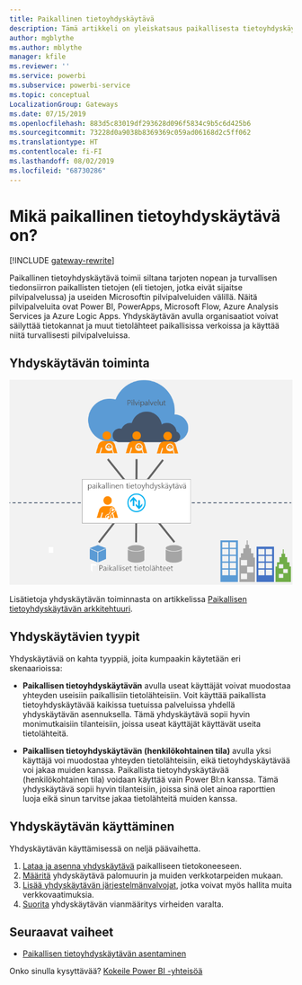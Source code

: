 ```yaml
---
title: Paikallinen tietoyhdyskäytävä
description: Tämä artikkeli on yleiskatsaus paikallisesta tietoyhdyskäytävästä Power BI:lle. Voit käyttää tätä yhdyskäytävää DirectQueryn tietolähteiden kanssa. Voit käyttää myös tätä yhdyskäytävää päivittämään pilvipalvelun tietojoukkoja paikallisten tietojen kanssa.
author: mgblythe
ms.author: mblythe
manager: kfile
ms.reviewer: ''
ms.service: powerbi
ms.subservice: powerbi-service
ms.topic: conceptual
LocalizationGroup: Gateways
ms.date: 07/15/2019
ms.openlocfilehash: 883d5c83019df293628d096f5834c9b5c6d425b6
ms.sourcegitcommit: 73228d0a9038b8369369c059ad06168d2c5ff062
ms.translationtype: HT
ms.contentlocale: fi-FI
ms.lasthandoff: 08/02/2019
ms.locfileid: "68730286"
---
```

# <a name="what-is-an-on-premises-data-gateway"></a>Mikä paikallinen tietoyhdyskäytävä on?

[!INCLUDE [gateway-rewrite](includes/gateway-rewrite.md)]

Paikallinen tietoyhdyskäytävä toimii siltana tarjoten nopean ja turvallisen tiedonsiirron paikallisten tietojen (eli tietojen, jotka eivät sijaitse pilvipalvelussa) ja useiden Microsoftin pilvipalveluiden välillä. Näitä pilvipalveluita ovat Power BI, PowerApps, Microsoft Flow, Azure Analysis Services ja Azure Logic Apps. Yhdyskäytävän avulla organisaatiot voivat säilyttää tietokannat ja muut tietolähteet paikallisissa verkoissa ja käyttää niitä turvallisesti pilvipalveluissa.

## <a name="how-the-gateway-works"></a>Yhdyskäytävän toiminta

![Yhdyskäytävän yleiskatsaus](media/service-gateway-onprem/on-premises-data-gateway.png)

Lisätietoja yhdyskäytävän toiminnasta on artikkelissa [Paikallisen tietoyhdyskäytävän arkkitehtuuri](/data-integration/gateway/service-gateway-onprem-indepth).

## <a name="types-of-gateways"></a>Yhdyskäytävien tyypit

Yhdyskäytäviä on kahta tyyppiä, joita kumpaakin käytetään eri skenaarioissa:

* **Paikallisen tietoyhdyskäytävän** avulla useat käyttäjät voivat muodostaa yhteyden useisiin paikallisiin tietolähteisiin. Voit käyttää paikallista tietoyhdyskäytävää kaikissa tuetuissa palveluissa yhdellä yhdyskäytävän asennuksella. Tämä yhdyskäytävä sopii hyvin monimutkaisiin tilanteisiin, joissa useat käyttäjät käyttävät useita tietolähteitä.

* **Paikallisen tietoyhdyskäytävän (henkilökohtainen tila)** avulla yksi käyttäjä voi muodostaa yhteyden tietolähteisiin, eikä tietoyhdyskäytävää voi jakaa muiden kanssa. Paikallista tietoyhdyskäytävää (henkilökohtainen tila) voidaan käyttää vain Power BI:n kanssa. Tämä yhdyskäytävä sopii hyvin tilanteisiin, joissa sinä olet ainoa raporttien luoja eikä sinun tarvitse jakaa tietolähteitä muiden kanssa.

## <a name="use-a-gateway"></a>Yhdyskäytävän käyttäminen

Yhdyskäytävän käyttämisessä on neljä päävaihetta.

1. [Lataa ja asenna yhdyskäytävä](/data-integration/gateway/service-gateway-install) paikalliseen tietokoneeseen.
2. [Määritä](/data-integration/gateway/service-gateway-app) yhdyskäytävä palomuurin ja muiden verkkotarpeiden mukaan.
3. [Lisää yhdyskäytävän järjestelmänvalvojat](/data-integration/gateway/service-gateway-manage), jotka voivat myös hallita muita verkkovaatimuksia.
4. [Suorita](service-gateway-onprem-tshoot.md) yhdyskäytävän vianmääritys virheiden varalta.

## <a name="next-steps"></a>Seuraavat vaiheet

* [Paikallisen tietoyhdyskäytävän asentaminen](/data-integration/gateway/service-gateway-install)


Onko sinulla kysyttävää? [Kokeile Power BI -yhteisöä](http://community.powerbi.com/)
